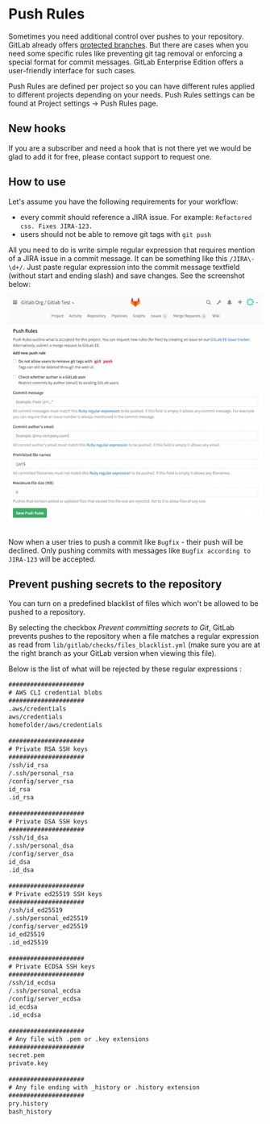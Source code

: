 # Push Rules

Sometimes you need additional control over pushes to your repository.
GitLab already offers [protected branches][protected-branches].
But there are cases when you need some specific rules like preventing git tag removal or enforcing a special format for commit messages.
GitLab Enterprise Edition offers a user-friendly interface for such cases.

Push Rules are defined per project so you can have different rules applied to different projects depending on your needs.
Push Rules settings can be found at Project settings -> Push Rules page.

## New hooks

If you are a subscriber and need a hook that is not there yet we would be glad to add it for free, please contact support to request one.

## How to use

Let's assume you have the following requirements for your workflow:

* every commit should reference a JIRA issue. For example: `Refactored css. Fixes JIRA-123.`
* users should not be able to remove git tags with `git push`

All you need to do is write simple regular expression that requires mention of a JIRA issue in a commit message.
It can be something like this `/JIRA\-\d+/`.
Just paste regular expression into the commit message textfield (without start and ending slash) and save changes.
See the screenshot below:

![screenshot](push_rules.png)

Now when a user tries to push a commit like `Bugfix` - their push will be declined.
Only pushing commits with messages like `Bugfix according to JIRA-123` will be accepted.


## Prevent pushing secrets to the repository

You can turn on a predefined blacklist of files which won't be allowed to be pushed to a repository.

By selecting the checkbox *Prevent committing secrets to Git*, GitLab prevents pushes to the repository when a file matches a regular expression as read from `lib/gitlab/checks/files_blacklist.yml` (make sure you are at the right branch as your GitLab version when viewing this file).

Below is the list of what will be rejected by these regular expressions :

```shell
#####################
# AWS CLI credential blobs
#####################
.aws/credentials
aws/credentials
homefolder/aws/credentials

#####################
# Private RSA SSH keys
#####################
/ssh/id_rsa
/.ssh/personal_rsa
/config/server_rsa
id_rsa
.id_rsa

#####################
# Private DSA SSH keys
#####################
/ssh/id_dsa
/.ssh/personal_dsa
/config/server_dsa
id_dsa
.id_dsa

#####################
# Private ed25519 SSH keys
#####################
/ssh/id_ed25519
/.ssh/personal_ed25519
/config/server_ed25519
id_ed25519
.id_ed25519

#####################
# Private ECDSA SSH keys
#####################
/ssh/id_ecdsa
/.ssh/personal_ecdsa
/config/server_ecdsa
id_ecdsa
.id_ecdsa

#####################
# Any file with .pem or .key extensions
#####################
secret.pem
private.key

#####################
# Any file ending with _history or .history extension
#####################
pry.history
bash_history

```

[protected-branches]: https://docs.gitlab.com/ee/user/project/protected_branches.html "Protected Branches documentation"